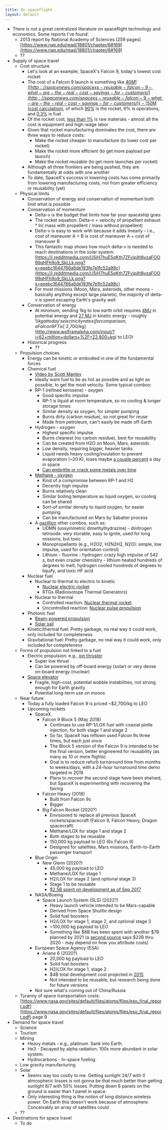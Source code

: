 ```yaml
---
title: On spaceflight
layout: default
---
```




*   There is not a great centralized literature on spaceflight technology and economics. Some reports I've found:
    *   2013 report by National Academy of Sciences (259 pages) [https://www.nap.edu/read/18801/chapter/6#169](https://www.nap.edu/read/18801/chapter/6#169)
    *   ??
*   Supply of space travel
    *   Cost structure
        *   Let's look at an example, SpaceX's Falcon 9, today's lowest cost rocket
        *   The cost of a Falcon 9 launch is something like [$40M]([http://spacenews.com/spacexs-reusable-falcon-9-what-are-the-real-cost-savings-for-customers/](http://spacenews.com/spacexs-reusable-falcon-9-what-are-the-real-cost-savings-for-customers/))-[$50M (cost calculation)](https://www.reddit.com/r/spacex/comments/62sq7z/cost_calculation_for_falcon_9_falcon_heavy/), of which [90%](http://www.wolframalpha.com/input/?i=44.25%2F48.65) is the rocket, 9% is operations, and [0.3%](https://www.reddit.com/r/elonmusk/comments/3wyv4s/live_thread_elon_musks_talk_at_agu_2015/) is fuel
        *   Of the rocket cost, [less than 1%](https://space.stackexchange.com/questions/17777/what-is-the-rough-breakdown-of-rocket-costs) is raw materials - almost all the cost is equipment and high-wage labor
        *   Given that rocket manufacturing dominates the cost, there are three ways to reduce costs:
            *   Make the rocket cheaper to manufacture (to lower cost per rocket)
            *   Make the rocket more efficient (to get more payload per launch)
            *   Make the rocket reusable (to get more launches per rocket)
        *   Although all three frontiers are being pushed, they are fundamentally at odds with one another
        *   To date, SpaceX's success in lowering costs has come primarily from lowering manufacturing costs, not from greater efficiency or reusability (yet)
    *   Physical limits
        *   Conservation of energy and conservation of momentum both limit what is possible
        *   Conservation of momentum
            *   Delta-v is the budget that limits how far your spaceship goes
            *   The rocket equation: Delta-v = velocity of propellant exhaust * ln( mass with propellent / mass without propellent)
            *   Delta-v is easy to work with because it adds linearly - i.e., cost of maneuver A + B is cost of maneuver A + cost of maneuver B
            *   This fantastic map shows how much delta-v is needed to reach destinations in the solar system: [https://i.redditmedia.com/U5iH7huE5qKth7ZFvipXt8vzaFOO99qHFh9o9_SkLLk.png?s=eeebc1644766a6de193fe7e1fc52a98c](https://i.redditmedia.com/U5iH7huE5qKth7ZFvipXt8vzaFOO99qHFh9o9_SkLLk.png?s=eeebc1644766a6de193fe7e1fc52a98c)
            *   For most missions (Moon, Mars, asteroids, other moons - basically anything except large planets), the majority of delta-v is spent escaping Earth's gravity well
        *   Conservation of energy
            *   At minimum, sending 1kg to low earth orbit requires [4MJ](http://www.wolframalpha.com/input/?i=1+kg+*+g+*+400+km&rawformassumption=%22UnitClash%22+-%3E+%7B%22g%22,+%7B%22StandardAccelerationOfGravity%22%7D%7D&rawformassumption=%22UnitClash%22+-%3E+%7B%22kg%22,+%7B%22Kilograms%22%7D%7D) in potential energy and [27 MJ](http://www.wolframalpha.com/input/?i=1%2F2+*+1+kg+*+((equatorial+circumference+of+the+earth+%2B+400+km)+%2F+92+minutes)%5E2+-+1%2F2+*+1+kg+*+(equatorial+circumference+of+the+earth+%2F+1+day)%5E2) in kinetic energy - roughly $1/kg at today's electricity rates (for comparison, a Falcon 9 FT is [~$2,700/kg](http://www.wolframalpha.com/input/?i=62+million+dollars+%2F+22,800+kg) to LEO)
        *   Historical progress
            *   ??
    *   Propulsion choices
        *   Energy can be kinetic or embodied in one of the fundamental forces
        *   Chemical fuel
            *   [Video by Scott Manley](https://www.youtube.com/watch?v=jI8TuufCp0M)
            *   Ideally want fuel to be as hot as possible and as light as possible, to get the most velocity. Some typical combos:
            *   RP-1 (refined kerosene) - oxygen
                *   Good specific impulse
                *   RP-1 is liquid at room temperature, so no cooling & longer storage times
                *   Similar density as oxygen, for simpler pumping
                *   Burns dirty (carbon residue), so not great for reuse
                *   Made from petroleum, can't easily be made off-Earth
            *   Hydrogen - oxygen
                *   Highest specific impulse
                *   Burns cleanest (no carbon residue), best for reusability
                *   Can be created from H2O on Moon, Mars, asteroids
                *   Low density, requiring bigger, heavier tanks
                *   Liquid needs heavy cooling/insulation to prevent evaporation (~20 K), loses maybe [a couple percent](https://space.stackexchange.com/questions/2848/how-long-is-it-feasible-to-store-cryogenic-fuels) a day in space
                *   [Can embrittle or crack some metals over time](https://en.wikipedia.org/wiki/Hydrogen_embrittlement)
            *   [Methane - oxygen](https://www.reddit.com/r/spacex/comments/4s0k88/how_did_methane_become_the_rocket_fuel_of_the/)
                *   Kind of a compromise between RP-1 and H2
                *   Decently high impulse
                *   Burns relatively clean
                *   Similar boiling temperature as liquid oxygen, so cooling can be shared
                *   Sort-of similar density to liquid oxygen, for easier pumping
                *   Can be manufactured on Mars by Sabatier process
            *   A [gazillion]([https://en.wikipedia.org/wiki/Liquid_rocket_propellant#Table](https://en.wikipedia.org/wiki/Liquid_rocket_propellant#Table)) other combos, such as:
                *   UDMN (unsymmetric dimethylhydrazine) - dinitrogen tetroxide: very storable, easy to ignite, used for long missions, but toxic
                *   Monopropellants (e.g., H2O2, H2N2H2, N2O): simple, low impulse, used for orientation control)
                *   Lithium - fluorine - hydrogen: crazy high impulse of 542 s, but even crazier chemistry - lithium heated hundreds of degrees to melt, hydrogen cooled hundreds of degrees to liquify, and toxic HF acid
        *   Nuclear fuel
            *   Nuclear to thermal to electric to kinetic
                *   [Nuclear electric rocket](https://en.wikipedia.org/wiki/Nuclear_electric_rocket)
                *   RTGs (Radioisotope Thermal Generators)
            *   Nuclear to thermal
                *   Controlled reaction: [Nuclear thermal rocket]([https://en.wikipedia.org/wiki/Nuclear_thermal_rocket](https://en.wikipedia.org/wiki/Nuclear_thermal_rocket))
                *   Uncontrolled reaction: [Nuclear pulse propulsion]([https://en.wikipedia.org/wiki/Nuclear_pulse_propulsion](https://en.wikipedia.org/wiki/Nuclear_pulse_propulsion))
        *   Photonic fuel
            *   [Beam-powered propulsion]([https://en.wikipedia.org/wiki/Beam-powered_propulsion](https://en.wikipedia.org/wiki/Beam-powered_propulsion))
            *   [Solar sail](https://en.wikipedia.org/wiki/Solar_sail)
        *   Kinetic/thermal fuel: Pretty garbage, no real way it could work, only included for completeness
        *   Gravitational fuel: Pretty garbage, no real way it could work, only included for completeness
    *   Forms of propulsion not linked to a fuel
        *   Electric propulsion: e.g., [ion thruster]([https://en.wikipedia.org/wiki/Ion_thruster](https://en.wikipedia.org/wiki/Ion_thruster))
            *   Super low thrust
            *   Can be powered by off-board energy (solar) or very dense on-board energy (nuclear)
        *   [Space elevator]([https://en.wikipedia.org/wiki/Space_elevator](https://en.wikipedia.org/wiki/Space_elevator))
            *   Fragile, high-cost, potential wobble instabilities, not strong enough for Earth gravity
            *   Potential long-term use on moons
    *   Near future
        *   Today a fully loaded Falcon 9 is priced ~$2,700/kg to LEO
        *   Upcoming rockets
            *   SpaceX
                *   Falcon 9 Block 5 (May 2018)
                    *   Continues to use RP-1/LOX fuel with coaxial pintle injection, for both stage 1 and stage 2
                    *   So far, SpaceX has reflown used Falcon 9s three times, but each just once
                    *   The Block 5 version of the Falcon 9 is intended to be the final version, better engineered for reusability (as many as 10 or more flights)
                    *   Goal is to reduce refurb turnaround time from months to weeks/days, with a 24-hour turnaround time demo targeted in 2019
                    *   Plans to recover the second stage have been shelved, but SpaceX is experimenting with recovering the fairing
                *   Falcon Heavy (2018)
                    *   Built from Falcon 9s
                    *   Bigger
                *   Big Falcon Rocket (2020?)
                    *   Envisioned to replace all previous SpaceX rockets/spacecraft (Falcon 9, Falcon Heavy, Dragon spacecraft)
                    *   Methane/LOX for stage 1 and stage 2
                    *   Both stages to be reusable
                    *   150,000 kg payload to LEO (6x Falcon 9)
                    *   Designed for satellites, Mars missions, Earth-to-Earth passenger transport
            *   Blue Origin
                *   New Glenn (2020?)
                    *   45,000 kg payload to LEO
                    *   Methane/LOX for stage 1
                    *   H2/LOX for stage 2 (and optional stage 3)
                    *   Stage 1 to be reusable
                    *   [$2.5B spent on development as of Sep 2017](http://spacenews.com/blue-origin-enlarges-new-glenns-payload-fairing-preparing-to-debut-upgraded-new-shepard/)
            *   NASA/Boeing
                *   Space Launch System (SLS) (2022?)
                    *   Heavy launch vehicle intended to be Mars-capable
                    *   Derived from Space Shuttle design
                    *   Solid fuel boosters
                    *   H2/LOX for stage 1, stage 2, and optional stage 3
                    *   ~100,000 kg payload to LEO
                    *   Something like $8B has been spent with another $7B planned by 2021 (a [second source](https://www.airspacemag.com/space/bigger-saturn-bound-deep-space-180952802/) says $22B thru 2020 - may depend on how you attribute costs)
            *   European Space Agency (ESA)
                *   Ariane 6 (2020?)
                    *   20,000 kg payload to LEO
                    *   Solid fuel boosters
                    *   H2/LOX for stage 1, stage 2
                    *   $4B total development cost projected in [2015]([http://spacenews.com/desire-for-competitive-ariane-6-nudges-esa-toward-compromise-in-funding-dispute-with-contractor/](http://spacenews.com/desire-for-competitive-ariane-6-nudges-esa-toward-compromise-in-funding-dispute-with-contractor/))
                    *   Not intended to be reusable, but research being done for future versions
            *   Not sure what's coming out of China/Russia
    *   Tyranny of space transportation costs: [https://www.nasa.gov/sites/default/files/atoms/files/eso_final_report.pdf](https://www.nasa.gov/sites/default/files/atoms/files/eso_final_report.pdf) page 9
*   Demand for space travel
    *   Science
    *   Tourism
    *   Mining
        *   Heavy metals - e.g., platinum. Sank into Earth.
        *   He3 - Decayed by alpha radiation. 100x more abundant in solar system.
        *   Hydrocarbons - In-space fueling.
    *   Low gravity manufacturing
    *   Solar
        *   Seems way too costly to me. Getting sunlight 24/7 with 0 atmospheric losses is not gonna be that much better than getting sunlight 8/7 with 50% losses. Putting down 6 panels on the ground is easier than 1 panel in space.
        *   Only interesting thing is the notion of long distance wireless power. On Earth this doesn't work because of atmosphere. Conceivably an array of satellites could
    *   ??
*   Destinations for space travel
    *   To do
